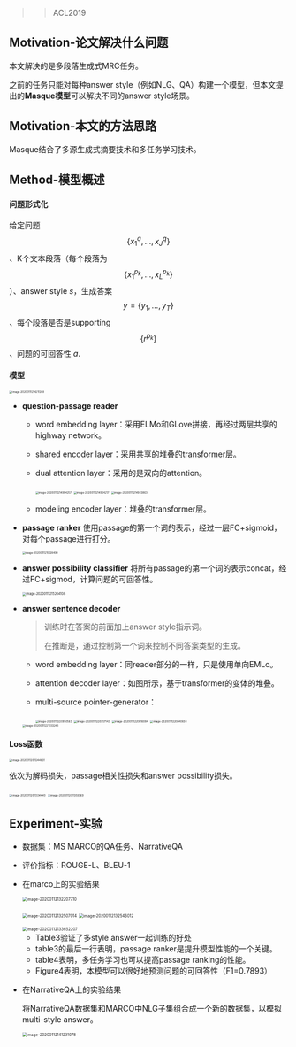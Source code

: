 > >ACL2019

## Motivation-论文解决什么问题

本文解决的是多段落生成式MRC任务。

之前的任务只能对每种answer style（例如NLG、QA）构建一个模型，但本文提出的**Masque模型**可以解决不同的answer style场景。

## Motivation-本文的方法思路

Masque结合了多源生成式摘要技术和多任务学习技术。


## Method-模型概述

#### 问题形式化

给定问题$$
\left\{x_{1}^{q}, \ldots, x_{J}^{q}\right\}
$$、K个文本段落（每个段落为$$
\left\{x_{1}^{p_{k}}, \ldots, x_{L}^{p_{k}}\right\}
$$）、answer style $s$，生成答案$$
y=\left\{y_{1}, \dots, y_{T}\right\}
$$ 、每个段落是否是supporting $$
\left\{r^{p_k} \right\}
$$、问题的可回答性 $a$.

#### 模型 

<img src="../../images/image-20200111214211268.png" alt="image-20200111214211268" style="zoom:33%;" />

- **question-passage reader**
  - word embedding layer：采用ELMo和GLove拼接，再经过两层共享的highway network。
  
  - shared encoder layer：采用共享的堆叠的transformer层。
  
  - dual attention layer：采用的是双向的attention。
  
    <img src="../../images/image-20200111214904257.png" alt="image-20200111214904257" style="zoom:33%;" />
  
    <img src="../../images/image-20200111214924217.png" alt="image-20200111214924217" style="zoom:33%;" />
  
    <img src="../../images/image-20200111214943863.png" alt="image-20200111214943863" style="zoom:33%;" />
  
  - modeling encoder layer：堆叠的transformer层。
  
- **passage ranker**
  使用passage的第一个词的表示，经过一层FC+sigmoid，对每个passage进行打分。
  
  <img src="../../images/image-20200111215128490.png" alt="image-20200111215128490" style="zoom:33%;" />
  
- **answer possibility classifier**
  将所有passage的第一个词的表示concat，经过FC+sigmod，计算问题的可回答性。
  
  <img src="../../images/image-20200111215204108.png" alt="image-20200111215204108" style="zoom:40%;" />
  
- **answer sentence decoder**
  
  > 训练时在答案的前面加上answer style指示词。
  >
  > 在推断是，通过控制第一个词来控制不同答案类型的生成。
  
  - word embedding layer：同reader部分的一样，只是使用单向EMLo。
  
  - attention decoder layer：如图所示，基于transformer的变体的堆叠。
  
  - multi-source pointer-generator：
  
    <img src="../../images/image-20200111220950563.png" alt="image-20200111220950563" style="zoom:33%;" />
  
    <img src="../../images/image-20200111220707143.png" alt="image-20200111220707143" style="zoom:33%;" />
  
    <img src="../../images/image-20200111220816084.png" alt="image-20200111220816084" style="zoom:33%;" />
  
    <img src="../../images/image-20200111220840604.png" alt="image-20200111220840604" style="zoom:33%;" />
  
  <img src="../../images/image-20200111221033243.png" alt="image-20200111221033243" style="zoom:33%;" />


#### Loss函数

<img src="../../images/image-20200112011244831.png" alt="image-20200112011244831" style="zoom:33%;" />

依次为解码损失，passage相关性损失和answer possibility损失。

<img src="../../images/image-20200112011334440.png" alt="image-20200112011334440" style="zoom:33%;" />

<img src="../../images/image-20200112011359369.png" alt="image-20200112011359369" style="zoom:33%;" />



## Experiment-实验

- 数据集：MS MARCO的QA任务、NarrativeQA

- 评价指标：ROUGE-L、BLEU-1

- 在marco上的实验结果

  <img src="../../images/image-20200112132207710.png" alt="image-20200112132207710" style="zoom:50%;" />

  <img src="../../images/image-20200112132507014.png" alt="image-20200112132507014" style="zoom:50%;" />      <img src="../../images/image-20200112132546012.png" alt="image-20200112132546012" style="zoom:50%;" />

  <img src="../../images/image-20200112133652207.png" alt="image-20200112133652207" style="zoom:50%;" />

  - Table3验证了多style answer一起训练的好处
  - table3的最后一行表明，passage ranker是提升模型性能的一个关键。
  - table4表明，多任务学习也可以提高passage ranking的性能。
  - Figure4表明，本模型可以很好地预测问题的可回答性（F1=0.7893）

- 在NarrativeQA上的实验结果

  将NarrativeQA数据集和MARCO中NLG子集组合成一个新的数据集，以模拟multi-style answer。

  <img src="../../images/image-20200112141231078.png" alt="image-20200112141231078" style="zoom:50%;" />

